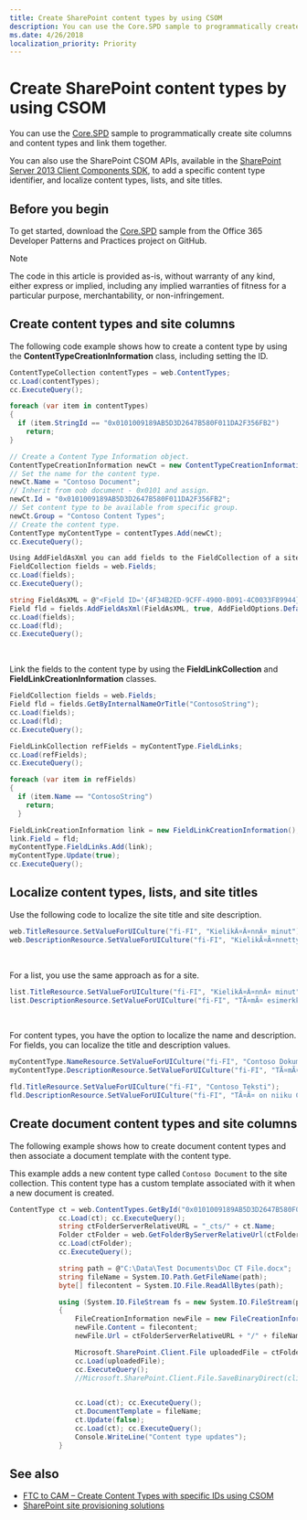 ```yaml
---
title: Create SharePoint content types by using CSOM
description: You can use the Core.SPD sample to programmatically create site columns and content types and link them together.
ms.date: 4/26/2018
localization_priority: Priority
---
```


# Create SharePoint content types by using CSOM

You can use the [Core.SPD](https://github.com/SharePoint/PnP/tree/dev/Samples/Core.SPD) sample to programmatically create site columns and content types and link them together. 

You can also use the SharePoint CSOM APIs, available in the [SharePoint Server 2013 Client Components SDK](https://www.microsoft.com/download/details.aspx?id=35585), to add a specific content type identifier, and localize content types, lists, and site titles. 

## Before you begin

To get started, download the [Core.SPD](https://github.com/SharePoint/PnP/tree/dev/Samples/Core.SPD) sample from the Office 365 Developer Patterns and Practices project on GitHub.

> [!NOTE] 
> The code in this article is provided as-is, without warranty of any kind, either express or implied, including any implied warranties of fitness for a particular purpose, merchantability, or non-infringement.

## Create content types and site columns

The following code example shows how to create a content type by using the **ContentTypeCreationInformation** class, including setting the ID.

```csharp
ContentTypeCollection contentTypes = web.ContentTypes;
cc.Load(contentTypes);
cc.ExecuteQuery();

foreach (var item in contentTypes)
{
  if (item.StringId == "0x0101009189AB5D3D2647B580F011DA2F356FB2")
    return;
}

// Create a Content Type Information object.
ContentTypeCreationInformation newCt = new ContentTypeCreationInformation();
// Set the name for the content type.
newCt.Name = "Contoso Document";
// Inherit from oob document - 0x0101 and assign. 
newCt.Id = "0x0101009189AB5D3D2647B580F011DA2F356FB2";
// Set content type to be available from specific group.
newCt.Group = "Contoso Content Types";
// Create the content type.
ContentType myContentType = contentTypes.Add(newCt);
cc.ExecuteQuery();

Using AddFieldAsXml you can add fields to the FieldCollection of a site collection:
FieldCollection fields = web.Fields;
cc.Load(fields);
cc.ExecuteQuery();

string FieldAsXML = @"<Field ID='{4F34B2ED-9CFF-4900-B091-4C0033F89944}' Name='ContosoString' DisplayName='Contoso String' Type='Text' Hidden='False' Group='Contoso Site Columns' Description='Contoso Text Field' />";
Field fld = fields.AddFieldAsXml(FieldAsXML, true, AddFieldOptions.DefaultValue);
cc.Load(fields);
cc.Load(fld);
cc.ExecuteQuery();

```

<br/>

Link the fields to the content type by using the **FieldLinkCollection** and **FieldLinkCreationInformation** classes.

```csharp
FieldCollection fields = web.Fields;
Field fld = fields.GetByInternalNameOrTitle("ContosoString");
cc.Load(fields);
cc.Load(fld);
cc.ExecuteQuery();

FieldLinkCollection refFields = myContentType.FieldLinks;
cc.Load(refFields);
cc.ExecuteQuery();

foreach (var item in refFields)
{
  if (item.Name == "ContosoString")
    return;
  }

FieldLinkCreationInformation link = new FieldLinkCreationInformation();
link.Field = fld;
myContentType.FieldLinks.Add(link);
myContentType.Update(true);
cc.ExecuteQuery();

```

## Localize content types, lists, and site titles

Use the following code to localize the site title and site description.

```csharp
web.TitleResource.SetValueForUICulture("fi-FI", "KielikÃ¤Ã¤nnÃ¤ minut");
web.DescriptionResource.SetValueForUICulture("fi-FI", "KielikÃ¤Ã¤nnetty saitti");

```

<br/>

For a list, you use the same approach as for a site.

```csharp
list.TitleResource.SetValueForUICulture("fi-FI", "KielikÃ¤Ã¤nnÃ¤ minut");
list.DescriptionResource.SetValueForUICulture("fi-FI", "TÃ¤mÃ¤ esimerkki nÃ¤yttÃ¤Ã¤ miten voit kielikÃ¤Ã¤ntÃ¤Ã¤ listoja.");

```

<br/>

For content types, you have the option to localize the name and description. For fields, you can localize the title and description values.

```csharp
myContentType.NameResource.SetValueForUICulture("fi-FI", "Contoso Dokumentti");
myContentType.DescriptionResource.SetValueForUICulture("fi-FI", "TÃ¤mÃ¤ on geneerinen Contoso dokumentti.");

fld.TitleResource.SetValueForUICulture("fi-FI", "Contoso Teksti");
fld.DescriptionResource.SetValueForUICulture("fi-FI", "TÃ¤Ã¤ on niiku Contoso metadatalle.");

```

## Create document content types and site columns

The following example shows how to create document content types and then associate a document template with the content type. 

This example adds a new content type called `Contoso Document` to the site collection. This content type has a custom template associated with it when a new document is created.

```csharp
ContentType ct = web.ContentTypes.GetById("0x0101009189AB5D3D2647B580F011DA2F356FB2");
            cc.Load(ct); cc.ExecuteQuery();
            string ctFolderServerRelativeURL = "_cts/" + ct.Name;
            Folder ctFolder = web.GetFolderByServerRelativeUrl(ctFolderServerRelativeURL);
            cc.Load(ctFolder);
            cc.ExecuteQuery();

            string path = @"C:\Data\Test Documents\Doc CT File.docx";
            string fileName = System.IO.Path.GetFileName(path);
            byte[] filecontent = System.IO.File.ReadAllBytes(path);

            using (System.IO.FileStream fs = new System.IO.FileStream(path, System.IO.FileMode.Open))
            {
                FileCreationInformation newFile = new FileCreationInformation();
                newFile.Content = filecontent;
                newFile.Url = ctFolderServerRelativeURL + "/" + fileName;

                Microsoft.SharePoint.Client.File uploadedFile = ctFolder.Files.Add(newFile);
                cc.Load(uploadedFile);
                cc.ExecuteQuery();
                //Microsoft.SharePoint.Client.File.SaveBinaryDirect(clientContext, ctFolderServerRelativeURL + "/" + fileName, fs, true);

                
                cc.Load(ct); cc.ExecuteQuery();
                ct.DocumentTemplate = fileName;
                ct.Update(false);
                cc.Load(ct); cc.ExecuteQuery();
                Console.WriteLine("Content type updates");
            }

```


## See also
  
- [FTC to CAM – Create Content Types with specific IDs using CSOM](https://blogs.msdn.microsoft.com/vesku/2014/02/28/ftc-to-cam-create-content-types-with-specific-ids-using-csom/)
- [SharePoint site provisioning solutions](sharepoint-site-provisioning-solutions.md)
